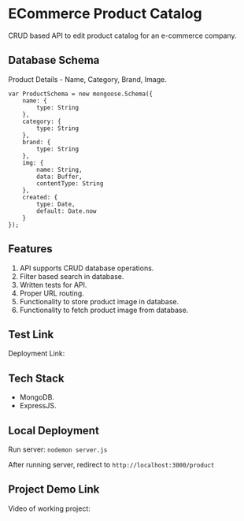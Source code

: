 # ECommerce Product Catalog

CRUD based API to edit product catalog for an e-commerce company.

## Database Schema

Product Details - Name, Category, Brand, Image.

```
var ProductSchema = new mongoose.Schema({
    name: {
        type: String
    },
    category: {
        type: String
    },
    brand: {
        type: String
    },
    img: {
        name: String,
        data: Buffer,
        contentType: String
    },
    created: {
        type: Date,
        default: Date.now
    }
});
```

## Features

1. API supports CRUD database operations.
2. Filter based search in database.
3. Written tests for API.
4. Proper URL routing.
5. Functionality to store product image in database.
6. Functionality to fetch product image from database.



## Test Link

Deployment Link: 

## Tech Stack

- MongoDB.
- ExpressJS.

## Local Deployment

Run server: `nodemon server.js`

After running server, redirect to `http://localhost:3000/product`

## Project Demo Link

Video of working project: 
